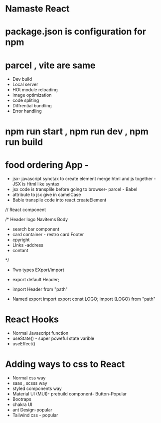 # Namaste React
# package.json is configuration for npm 

# parcel , vite are same
- Dev build
- Local server
- HOt module reloading
- image optimization
- code spliting
- Diffrential bundling
- Error handling

# npm run start , npm run dev , npm run build

# food ordering App -
 - jsx- javascript synctax to create element merge html and js together
 -JSX is Html like syntax
- jsx code is transplile before going to browser- parcel - Babel
- attribute to jsx give in camelCase
- Bable transpile code into react.createElement

// React component

/* 
Header 
     logo 
     Navitems
Body
   - search bar component
   - card container
          - restro card
Footer
 - cpyright
 - LInks
 -address
 - contant

*/

- Two types EXport/import
 - export default Header;
 - import Header from "path"

 - Named export import 
  export const LOGO;
  import {LOGO} from "path"


# React Hooks
 - Normal Javascript function
 - useState() - super poweful state varible
 - useEffect()

# Adding ways to css to React
 - Normal css way
 - saas , scsss way
 - styled components way
 - Material UI (MUI)- prebuild component- Button-Popular
 - Bootraps 
 - chakra UI
 - ant Design-popular
 - Tailwind css - popular
